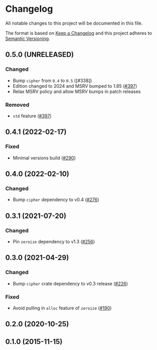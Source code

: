 # Changelog

All notable changes to this project will be documented in this file.

The format is based on [Keep a Changelog](https://keepachangelog.com/en/1.0.0/)
and this project adheres to [Semantic Versioning](https://semver.org/spec/v2.0.0.html).

## 0.5.0 (UNRELEASED)
### Changed
- Bump `cipher` from `0.4` to `0.5` ([#338])
- Edition changed to 2024 and MSRV bumped to 1.85 ([#397])
- Relax MSRV policy and allow MSRV bumps in patch releases

### Removed
- `std` feature ([#397])

[#290]: https://github.com/RustCrypto/stream-ciphers/pull/290
[#324]: https://github.com/RustCrypto/stream-ciphers/pull/324
[#397]: https://github.com/RustCrypto/stream-ciphers/pull/397

## 0.4.1 (2022-02-17)
### Fixed
- Minimal versions build ([#290])

[#290]: https://github.com/RustCrypto/stream-ciphers/pull/290

## 0.4.0 (2022-02-10)
### Changed
- Bump `cipher` dependency to v0.4 ([#276])

[#276]: https://github.com/RustCrypto/stream-ciphers/pull/276

## 0.3.1 (2021-07-20)
### Changed
- Pin `zeroize` dependency to v1.3 ([#256])

[#256]: https://github.com/RustCrypto/stream-ciphers/pull/256

## 0.3.0 (2021-04-29)
### Changed
- Bump `cipher` crate dependency to v0.3 release ([#226])

### Fixed
- Avoid pulling in `alloc` feature of `zeroize` ([#190])

[#190]: https://github.com/RustCrypto/stream-ciphers/pull/190
[#226]: https://github.com/RustCrypto/stream-ciphers/pull/226

## 0.2.0 (2020-10-25)

## 0.1.0 (2015-11-15)
